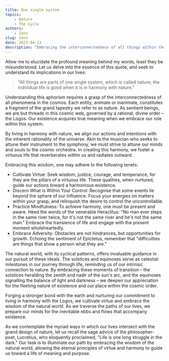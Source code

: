 ```yaml
---
title: One single system
topics:
    - Nature
    - The Cycle
authors:
    - Zeno
slug: zeno
date: 2023-04-13
description: "Embracing the interconnectedness of all things within the cosmos, we find meaning in our existence by living in harmony with nature, guided by the rational, divine order of the Logos. By cultivating virtue, discerning what is within our control, practicing mindfulness, and embracing adversity, we align ourselves with the cosmic orchestra and deepen our appreciation for our place in the grand design. In doing so, we illuminate our path, allowing eternal principles of virtue and harmony to guide us toward a life of meaning and purpose."
---
```


Allow me to elucidate the profound meaning behind my words, least they be misunderstood. Let us delve into the essence of this quote, and seek to understand its implications in our lives:

>"All things are parts of one single system, which is called nature; the individual life is good when it is in harmony with nature."

Understanding this aphorism requires a grasp of the interconnectedness of all phenomena in the cosmos. Each entity, animate or inanimate, constitutes a fragment of the grand tapestry we refer to as nature. As sentient beings, we are but threads in this cosmic web, governed by a rational, divine order – the Logos. Our existence acquires true meaning when we embrace our role within this system.

By living in harmony with nature, we align our actions and intentions with the inherent rationality of the universe. Akin to the musician who seeks to attune their instrument to the symphony, we must strive to attune our minds and souls to the cosmic orchestra. In creating this harmony, we foster a virtuous life that reverberates within us and radiates outward.

Embracing this wisdom, one may adhere to the following tenets:

- Cultivate Virtue: Seek wisdom, justice, courage, and temperance, for they are the pillars of a virtuous life. These qualities, when nurtured, guide our actions toward a harmonious existence.
- Discern What is Within Your Control: Recognise that some events lie beyond the sphere of our influence. Focus your energies on matters within your grasp, and relinquish the desire to control the uncontrollable.
- Practice Mindfulness: To achieve harmony, one must be present and aware. Heed the words of the venerable Heraclitus: "No man ever steps in the same river twice, for it's not the same river and he's not the same man." Embrace the transience of life and engage with the present moment wholeheartedly.
- Embrace Adversity: Obstacles are not hindrances, but opportunities for growth. Echoing the sentiment of Epictetus, remember that "difficulties are things that show a person what they are."

The natural world, with its cyclical patterns, offers invaluable guidance in our pursuit of these ideals. The solstices and equinoxes serve as celestial milestones in our journey through life, reminding us of our intrinsic connection to nature. By embracing these moments of transition – the solstices heralding the zenith and nadir of the sun's arc, and the equinoxes signalling the balance of light and darkness – we deepen our appreciation for the fleeting nature of existence and our place within the cosmic order.

Forging a stronger bond with the earth and nurturing our commitment to living in harmony with the Logos, we cultivate virtue and embrace the wisdom of the natural world. As we traverse the paths of our lives, we prepare our minds for the inevitable ebbs and flows that accompany existence.

As we contemplate the myriad ways in which our lives intersect with the grand design of nature, let us recall the sage advice of the philosopher-poet, Lucretius, who eloquently proclaimed, "Life is one long struggle in the dark." Our task is to illuminate our path by embracing the wisdom of the natural world, allowing the eternal principles of virtue and harmony to guide us toward a life of meaning and purpose.
